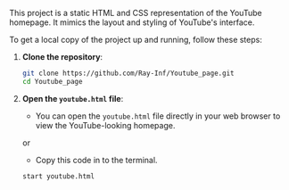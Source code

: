 This project is a static HTML and CSS representation of the YouTube homepage. It mimics the layout and styling of YouTube's interface.

To get a local copy of the project up and running, follow these steps:

1. **Clone the repository**:
    ```sh
    git clone https://github.com/Ray-Inf/Youtube_page.git
    cd Youtube_page
    ```

2. **Open the `youtube.html` file**:
    - You can open the `youtube.html` file directly in your web browser to view the YouTube-looking homepage.
      
    or

    - Copy this code in to the terminal.
     ```sh
     start youtube.html
     ```
